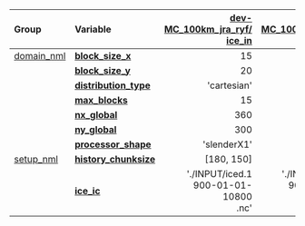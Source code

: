 | Group                 | Variable                  | [dev-MC_100km_jra_ryf/<br>ice_in](https://github.com/ACCESS-NRI/access-om3-configs/blob/d49e61cc08c84163fed1b664ff79dbef6af594d7/ice_in) | [dev-MC_100km_jra_iaf/<br>ice_in](https://github.com/ACCESS-NRI/access-om3-configs/blob/49e3f9c0a0162acb313853a5897a3435673db410/ice_in) | [dev-MC_25km_jra_ryf/<br>ice_in](https://github.com/ACCESS-NRI/access-om3-configs/blob/7851c1e13088b6d6f0e937b04023c0cc359badf3/ice_in) |
| :-------------------- | :------------------------ | --------------: | --------------: | --------------: |
| [domain_nml           ](https://cice-consortium-cice.readthedocs.io/en/main/search.html?q=domain_nml) | [**block_size_x**         ](https://cice-consortium-cice.readthedocs.io/en/main/search.html?q=block_size_x) |              15 |              15 |              30 |
|                       | [**block_size_y**         ](https://cice-consortium-cice.readthedocs.io/en/main/search.html?q=block_size_y) |              20 |              20 |              27 |
|                       | [**distribution_type**    ](https://cice-consortium-cice.readthedocs.io/en/main/search.html?q=distribution_type) |     'cartesian' |     'cartesian' |    'roundrobin' |
|                       | [**max_blocks**           ](https://cice-consortium-cice.readthedocs.io/en/main/search.html?q=max_blocks) |              15 |              15 |              -1 |
|                       | [**nx_global**            ](https://cice-consortium-cice.readthedocs.io/en/main/search.html?q=nx_global) |             360 |             360 |            1440 |
|                       | [**ny_global**            ](https://cice-consortium-cice.readthedocs.io/en/main/search.html?q=ny_global) |             300 |             300 |            1152 |
|                       | [**processor_shape**      ](https://cice-consortium-cice.readthedocs.io/en/main/search.html?q=processor_shape) |     'slenderX1' |     'slenderX1' |    'square-ice' |
| [setup_nml            ](https://cice-consortium-cice.readthedocs.io/en/main/search.html?q=setup_nml) | [**history_chunksize**    ](https://cice-consortium-cice.readthedocs.io/en/main/search.html?q=history_chunksize) |      [180, 150] |      [180, 150] |      [720, 540] |
|                       | [**ice_ic**               ](https://cice-consortium-cice.readthedocs.io/en/main/search.html?q=ice_ic) | './INPUT/iced.1<br>900-01-01-10800<br>.nc' | './INPUT/iced.1<br>900-01-01-10800<br>.nc' | 'none' |

